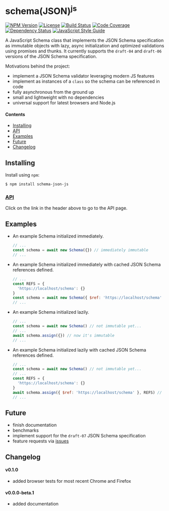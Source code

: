 # schema(JSON)<sup>js</sup>

[![NPM Version][npm-image]][npm-url]
[![License][license-image]][license-url]
[![Build Status][circle-image]][circle-url]
[![Code Coverage][codecov-image]][codecov-url]
[![Dependency Status][depstat-image]][depstat-url]
[![JavaScript Style Guide][style-image]][style-url]

A JavaScript Schema class that implements the JSON Schema specification as immutable objects with lazy, async initialization and optimized validations using promises and thunks. It currently supports the `draft-04` and `draft-06` versions of the JSON Schema specification.

Motivations behind the project:
- implement a JSON Schema validator leveraging modern JS features
- implement as instances of a `class` so the schema can be referenced in code
- fully asynchronous from the ground up
- small and lightweight with no dependencies
- universal support for latest browsers and Node.js

#### Contents
- [Installing](#installing)
- [API](#api)
- [Examples](#examples)
- [Future](#future)
- [Changelog](#changelog)

## Installing
Install using `npm`:
```sh
$ npm install schema-json-js
```

### [API](https://fnalabs.github.io/schema-json-js/)
Click on the link in the header above to go to the API page.

## Examples
- An example Schema initialized immediately.
  ```javascript
  // ...
  const schema = await new Schema({}) // immediately immutable
  // ...
  ```

- An example Schema initialized immediately with cached JSON Schema references defined.
  ```javascript
  // ...
  const REFS = {
    'https://localhost/schema': {}
  }
  const schema = await new Schema({ $ref: 'https://localhost/schema' }, REFS) // immediately immutable
  // ...
  ```

- An example Schema initialized lazily.
  ```javascript
  // ...
  const schema = await new Schema() // not immutable yet...
  // ...
  await schema.assign({}) // now it's immutable
  // ...
  ```

- An example Schema initialized lazily with cached JSON Schema references defined.
  ```javascript
  // ...
  const schema = await new Schema() // not immutable yet...
  // ...
  const REFS = {
    'https://localhost/schema': {}
  }
  await schema.assign({ $ref: 'https://localhost/schema' }, REFS) // now it's immutable
  // ...
  ```

## Future
- finish documentation
- benchmarks
- implement support for the `draft-07` JSON Schema specification
- feature requests via [issues](https://github.com/fnalabs/schema-json-js/issues)

## Changelog
#### v0.1.0
- added browser tests for most recent Chrome and Firefox

#### v0.0.0-beta.1
- added documentation

[npm-image]: https://img.shields.io/npm/v/schema-json-js.svg
[npm-url]: https://www.npmjs.com/package/schema-json-js

[license-image]: https://img.shields.io/badge/License-MIT-blue.svg
[license-url]: https://github.com/fnalabs/schema-json-js/blob/master/LICENSE

[circle-image]: https://img.shields.io/circleci/project/github/fnalabs/schema-json-js.svg
[circle-url]: https://circleci.com/gh/fnalabs/schema-json-js

[codecov-image]: https://img.shields.io/codecov/c/github/fnalabs/schema-json-js.svg
[codecov-url]: https://codecov.io/gh/fnalabs/schema-json-js

[depstat-image]: https://img.shields.io/david/fnalabs/schema-json-js.svg
[depstat-url]: https://david-dm.org/fnalabs/schema-json-js

[style-image]: https://img.shields.io/badge/code_style-standard-brightgreen.svg
[style-url]: https://standardjs.com
